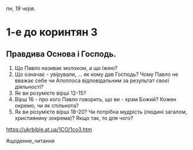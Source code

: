 
_пн, 19 черв._

# 1-е до коринтян 3

## Правдива Основа і Господь.
1. Що Павло називає молоком, а що їжею?
2. Що означає - увірували, ... як кому дав Господь? Чому Павло не вважає себе чи Аполлоса відповідальним за результат своєї діяльності?
3. Як ви розумієте вірші 12-15?
4. Вірш 16 - про кого Павло говорить, що ви - храм Божий? Кожен окремо, чи як спільнота?
5. Як ви розумієте вірші 18-20? Чи потрібна мудрість (людині загалом, християнину зокрема)? Якщо так, то для чого?

https://ukrbible.at.ua/1CO/1co3.htm 

#щоденне_читання
